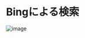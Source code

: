 # Bingによる検索  
![image](https://github.com/yamamoto-ryuzo/TEST-japan-opendata-chatgpt-plugin/assets/86514652/3f4c3b50-3166-44c3-8cd4-dced13f902df)
